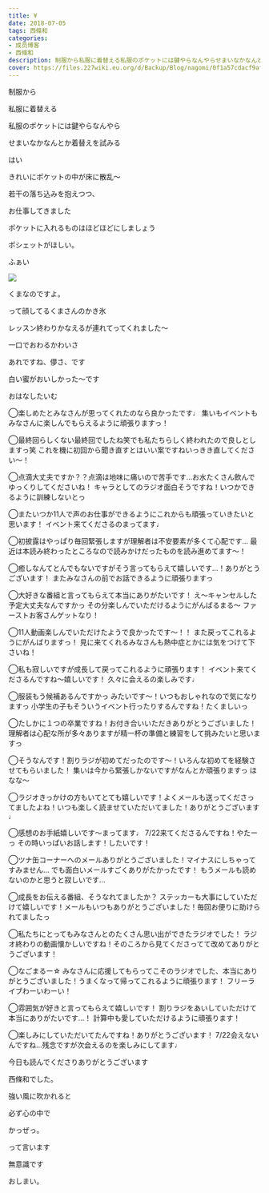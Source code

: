 ```yaml
---
title: ¥
date: 2018-07-05
tags: 西條和
categories: 
- 成员博客
- 西條和
description: 制服から私服に着替える私服のポケットには鍵やらなんやらせまいなかなんとか着替えを試みる...
cover: https://files.227wiki.eu.org/d/Backup/Blog/nagomi/0f1a57cdacf9afd88e9a804796d44.jpg 
---
```












制服から










私服に着替える












私服のポケットには鍵やらなんやら










せまいなかなんとか着替えを試みる













はい












きれいにポケットの中が床に散乱〜












若干の落ち込みを抱えつつ、






お仕事してきました











ポケットに入れるものはほどほどにしましょう











ポシェットがほしい。













ふぁい






![](https://files.227wiki.eu.org/d/Backup/Blog/nagomi/0f1a57cdacf9afd88e9a804796d44.jpg)






くまなのですよ。











って顔してるくまさんのかき氷














レッスン終わりかなえるが連れてってくれました〜












一口でおわるかわいさ












あれですね、儚さ、です










白い蜜がおいしかった〜です
















おはなしたいむ


◯楽しめたとみなさんが思ってくれたのなら良かったです♩
集いもイベントもみなさんに楽しんでもらえるように頑張りますっ！





◯最終回らしくない最終回でしたね笑でも私たちらしく終われたので良しとしますっ笑
これを機に初回から聞き直すとはいい案ですねいっきき直してください〜！






◯点滴大丈夫ですか？？点滴は地味に痛いので苦手です…お水たくさん飲んでゆっくりしてくださいね！
キャラとしてのラジオ面白そうですね！いつかできるように訓練しないとっ







◯またいつか11人で声のお仕事ができるようにこれからも頑張っていきたいと思います！
イベント来てくださるのまってます♩






◯初披露はやっぱり毎回緊張しますが理解者は不安要素が多くて心配です…
最近は本読み終わったところなので読みかけだったものを読み進めてます〜！







◯癒しなんてとんでもないですがそう言ってもらえて嬉しいです…！ありがとうございます！
またみなさんの前でお話できるように頑張りますっ





◯大好きな番組と言ってもらえて本当にありがたいです！
え〜キャンセルした予定大丈夫なんですかっ
その分楽しんでいただけるようにがんばるまる〜
ファーストお客さんゲットなり！








◯11人動画楽しんでいただけたようで良かったです〜！！
また戻ってこれるようにがんばりますっ！
見に来てくれるみなさんも熱中症とかには気をつけて下さいね！






◯私も寂しいですが成長して戻ってこれるように頑張ります！
イベント来てくださるんですね〜嬉しいです！
久々に会えるの楽しみです♩





◯服装もう候補あるんですかっ
みたいです〜！いつもおしゃれなので気になりますっ
小学生の子もそういうイベント行ったりするんですね！たくましいっ






◯たしかに１つの卒業ですね！お付き合いいただきありがとうございました！
理解者は心配な所が多々ありますが精一杯の準備と練習をして挑みたいと思いますっ







◯そうなんです！割りラジが初めてだったのです〜！いろんな初めてを経験させてもらいました！
集いは今から緊張しかないですがなんとか頑張りますっ
ほなな〜






◯ラジオきっかけの方もいてとても嬉しいです！よくメールも送ってくださってましたよね！いつも楽しく読ませていただいてました！ありがとうございます♩







◯感想のお手紙嬉しいです〜まってます♩
7/22来てくださるんですね！やたーっ
その時いっぱいお話します！したいです！






◯ツナ缶コーナーへのメールありがとうございました！マイナスにしちゃってすみません…
でも面白いメールすごくありがたかったです！
もうメールも読めないのかと思うと寂しいです…







◯成長をお伝える番組、そうなれてましたか？
ステッカーも大事にしていただけて嬉しいです！メールもいつもありがとうございました！毎回お便りに助けられてましたっ







◯私たちにとってもみなさんとのたくさん思い出ができたラジオでした！
ラジオ終わりの動画懐かしいですね！そのころから見てくださってて改めてありがとうございます！






◯なごまるー☆
みなさんに応援してもらってこそのラジオでした、本当にありがとうございました！うまくなって帰ってこれるように頑張ります！
フリーライブわーいわーい！





◯雰囲気が好きと言ってもらえて嬉しいです！
割りラジをあいしていただけて本当にありがたいです…！
計算中も愛していただけるように頑張ります！





◯楽しみにしていただいてたんですね！ありがとうございます！
7/22会えないんですね…残念ですが次会えるのを楽しみにしてます♩










今日も読んでくださりありがとうございます












西條和でした。





強い風に吹かれると






必ず心の中で







かっぜっ。







って言います









無意識です










おしまい。


